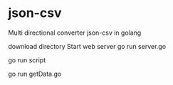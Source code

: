 # json-csv
Multi directional converter json-csv in golang

download directory
Start web server
go run server.go

go run script

go run getData.go
